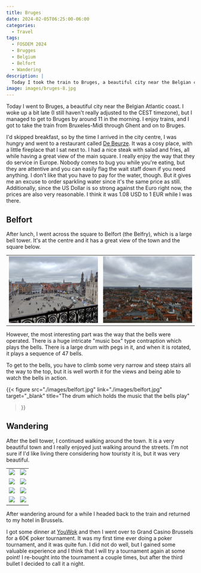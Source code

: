 ```yaml
---
title: Bruges
date: 2024-02-05T06:25:00-06:00
categories:
  - Travel
tags:
  - FOSDEM 2024
  - Brugges
  - Belgium
  - Belfort
  - Wandering
description: |
  Today I took the train to Bruges, a beautiful city near the Belgian coast.
image: images/bruges-8.jpg
---
```


Today I went to Bruges, a beautiful city near the Belgian Atlantic coast. I woke
up a bit late (I still haven't really adjusted to the CEST timezone), but I
managed to get to Bruges by around 11 in the morning. I enjoy trains, and I got
to take the train from Bruxeles-Midi through Ghent and on to Bruges.

I'd skipped breakfast, so by the time I arrived in the city centre, I was hungry
and went to a restaurant called
[De Beurze](https://maps.app.goo.gl/Xsqv4zeMx45H98bj8). It was a cosy place,
with a little fireplace that I sat next to. I had a nice steak with salad and
fries, all while having a great view of the main square. I really enjoy the way
that they do service in Europe. Nobody comes to bug you while you're eating, but
they are attentive and you can easily flag the wait staff down if you need
anything. I don't like that you have to pay for the water, though. But it gives
me an excuse to order sparkling water since it's the same price as still.
Additionally, since the US Dollar is so strong against the Euro right now, the
prices are also very reasonable. I think it was 1.08 USD to 1 EUR while I was
there.

## Belfort

After lunch, I went across the square to Belfort (the Belfry), which is a large
bell tower. It's at the centre and it has a great view of the town and the
square below.

<table class="gallery">
  <tr>
    <td>
      <a href="./images/bell-tower-1.jpg" target="_blank">
        <img src="./images/bell-tower-1.jpg" />
      </a>
    </td>
    <td>
      <a href="./images/bell-tower-2.jpg" target="_blank">
        <img src="./images/bell-tower-2.jpg" />
      </a>
    </td>
  </tr>
</table>

However, the most interesting part was the way that the bells were operated.
There is a huge intricate "music box" type contraption which plays the bells.
There is a large drum with pegs in it, and when it is rotated, it plays a
sequence of 47 bells.

To get to the bells, you have to climb some very narrow and steep stairs all the
way to the top, but it is well worth it for the views and being able to watch
the bells in action.

{{<
  figure
  src="./images/belfort.jpg"
  link="./images/belfort.jpg"
  target="_blank"
  title="The drum which holds the music that the bells play"
>}}

## Wandering

After the bell tower, I continued walking around the town. It is a very
beautiful town and I really enjoyed just walking around the streets. I'm not
sure if I'd like living there considering how touristy it is, but it was very
beautiful.

<table class="gallery">
  <tr>
    <td>
      <a href="./images/bruges-1.jpg" target="_blank">
        <img src="./images/bruges-1.jpg" />
      </a>
    </td>
    <td>
      <a href="./images/bruges-2.jpg" target="_blank">
        <img src="./images/bruges-2.jpg" />
      </a>
    </td>
  </tr>
  <tr>
    <td>
      <a href="./images/bruges-3.jpg" target="_blank">
        <img src="./images/bruges-3.jpg" />
      </a>
    </td>
    <td>
      <a href="./images/bruges-4.jpg" target="_blank">
        <img src="./images/bruges-4.jpg" />
      </a>
    </td>
  </tr>
  <tr>
    <td>
      <a href="./images/bruges-5.jpg" target="_blank">
        <img src="./images/bruges-5.jpg" />
      </a>
    </td>
    <td>
      <a href="./images/bruges-6.jpg" target="_blank">
        <img src="./images/bruges-6.jpg" />
      </a>
    </td>
  </tr>
  <tr>
    <td>
      <a href="./images/bruges-7.jpg" target="_blank">
        <img src="./images/bruges-7.jpg" />
      </a>
    </td>
    <td>
      <a href="./images/bruges-8.jpg" target="_blank">
        <img src="./images/bruges-8.jpg" />
      </a>
    </td>
  </tr>
</table>

After wandering around for a while I headed back to the train and returned to my
hotel in Brussels.

I got some dinner at [YouWok](https://maps.app.goo.gl/D8t9wgdX43BUrB9z7) and
then I went over to Grand Casino Brussels for a 60€ poker tournament. It was my
first time ever doing a poker tournament, and it was quite fun. I did not do
well, but I gained some valuable experience and I think that I will try a
tournament again at some point! I re-bought into the tournament a couple times,
but after the third bullet I decided to call it a night.
